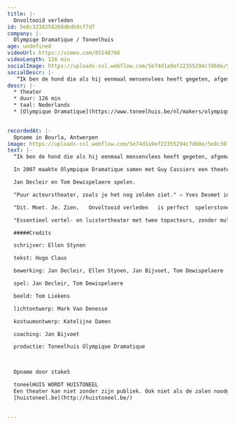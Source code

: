 ```yaml
---
title: |-
  Onvoltooid verleden
id: 5e8c3238258268dbdb9cf7d7
company: |-
  Olympiqe Dramatique / Toneelhuis
age: undefined
videoUrl: https://vimeo.com/85148766
videoLength: 126 min
socialImage: https://uploads-ssl.webflow.com/5e74d1a9ef22355294c7d60e/5e8c3076dc7a92348019471b_onvoltooid%20verleden.jpg
socialDescr: |-
   “Ik ben de hond die als hij eenmaal mensenvlees heeft gegeten, afgemaakt moet worden.” In 2007 maakte Olympique Dramatique samen met Guy Cassiers een theaterbewerking van De geruchten, de succesroman van Hugo Claus uit 1996. In 1998 kwam Claus met het vervolg Onvoltooid verleden, dat op zijn beurt in 2012 door Olympique Dramatique onder handen genomen wordt. We zijn een paar decennia verder, ver weg van het dorp Alegem en in de grootstad. Draaide in De geruchten alles nog rond René Catrijsse, dan staat nu zijn broer Noël centraal. Noël Catrijsse, die na een val tijdens zijn jeugd nooit meer de oude geworden is, wordt op eigen verzoek ondervraagd door ex-commissaris Blaute. Wat volgt, is het rauwe relaas van een gehavende en vermaledijde ziel.
descr: |-
  * theater
  * duur: 126 min
  * taal: Nederlands
  * [Olympique Dramatique](https://www.toneelhuis.be/nl/makers/olympique-dramatique/)

  ‍
recordedAt: |-
  Opname in Bourla, Antwerpen
image: https://uploads-ssl.webflow.com/5e74d1a9ef22355294c7d60e/5e8c3076dc7a92348019471b_onvoltooid%20verleden.jpg
text: |-
  “Ik ben de hond die als hij eenmaal mensenvlees heeft gegeten, afgemaakt moet worden.”                

  In 2007 maakte Olympique Dramatique samen met Guy Cassiers een theaterbewerking van _De geruchten,_ de succesroman van Hugo Claus uit 1996. In 1998 kwam Claus met het vervolg _Onvoltooid verleden_, dat op zijn beurt in 2012 door Olympique Dramatique onder handen genomen wordt. We zijn een paar decennia verder, ver weg van het dorp Alegem en in de grootstad. Draaide in _De geruchten_ alles nog rond René Catrijsse, dan staat nu zijn broer Noël centraal. Noël Catrijsse, die na een val tijdens zijn jeugd nooit meer de oude geworden is, wordt op eigen verzoek ondervraagd door ex-commissaris Blaute. Wat volgt, is het rauwe relaas van een gehavende en vermaledijde ziel.

  Jan Decleir en Tom Dewispelaere spelen.

  "Puur acteurstheater, zoals je het nog zelden ziet." – Yves Desmet in De Morgen, 21 april 2012                        

  "Dit. Moet. Je. Zien.   Onvoltooid verleden   is perfect  spelerstoneel dat lumineus eindigt."  – Els Van Steenberghe in Knack  \*\*\*\* , 23 april 2012                        

  "Essentieel vertel- en luistertheater met twee topacteurs, zonder multimediaal gegoochel." – Roeland de Trazignies in Cobra.be \*\*\* , 20 april 2012                        

  #####Credits

  schrijver: Ellen Stynen

  tekst: Hugo Claus

  bewerking: Jan Decleir, Ellen Stynen, Jan Bijvoet, Tom Dewispelaere

  spel: Jan Decleir, Tom Dewispelaere

  beeld: Tom Liekens

  lichtontwerp: Mark Van Denesse

  kostuumontwerp: Katelijne Damen

  coaching: Jan Bijvoet

  productie: Toneelhuis Olympique Dramatique

  ‍

  Opname door stake5

  toneelHUIS WORDT HUISTONEEL
  Een theater kan niet zonder zijn publiek. Ook niet als de zalen noodgedwongen leeg staan. Daarom zoeken de Toneelhuismakers u op vanuit hun schuiloorden. Ze spinnen vanuit hun huizen lange, onzichtbare draden tot bij u, met verhalen, gedichten, gedachten en beelden. Zo wordt Toneelhuis voor even Huistoneel. Geniet ervan!
  [huistoneel.be](http://huistoneel.be/)

  ‍
---
```

